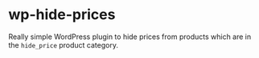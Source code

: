 # wp-hide-prices

Really simple WordPress plugin to hide prices from products which are in the `hide_price` product category.
